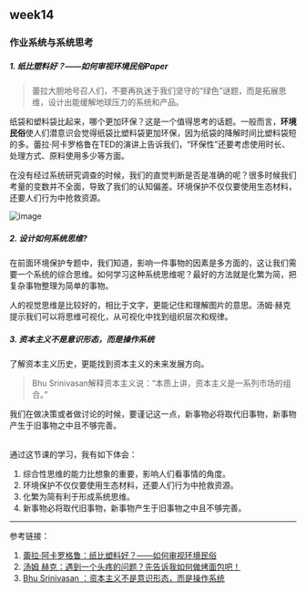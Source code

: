 ## week14

### 作业系统与系统思考

##### 1. 纸比塑料好？——如何审视环境民俗Paper 

> 蕾拉大胆地号召人们，不要再执迷于我们坚守的“绿色”谜题，而是拓展思维，设计出能缓解地球压力的系统和产品。

纸袋和塑料袋比起来，哪个更加环保？这是一个值得思考的话题。一般而言，**环境民俗**使人们潜意识会觉得纸袋比塑料袋更加环保，因为纸袋的降解时间比塑料袋短的多。蕾拉·阿卡罗格鲁在TED的演讲上告诉我们，“环保性”还要考虑使用时长、处理方式、原料使用多少等方面。<br>

在没有经过系统研究调查的时候，我们的直觉判断是否是准确的呢？很多时候我们考量的变数并不全面，导致了我们的认知偏差。环境保护不仅仅要使用生态材料，还要人们行为中抢救资源。<br>

![image](https://leeyukyup.github.io/TED_pages/14.png)

##### 2. 设计如何系统思维?

在前面环境保护专题中，我们知道，影响一件事物的因素是多方面的，这让我们需要一个系统的综合思维。如何学习这种系统思维呢？最好的方法就是化繁为简，把复杂事物整理为简单的事物。<br>

人的视觉思维是比较好的，相比于文字，更能记住和理解图片的意思。汤姆·赫克提示我们可以将思维可视化，从可视化中找到组织层次和规律。<br>

##### 3. 资本主义不是意识形态，而是操作系统

了解资本主义历史，更能找到资本主义的未来发展方向。<br>

> Bhu Srinivasan解释资本主义说：“本质上讲，资本主义是一系列市场的组合。”

我们在做决策或者做讨论的时候，要谨记这一点，新事物必将取代旧事物，新事物产生于旧事物之中且不够完善。<br>

<br>
通过这节课的学习，我有如下体会：

1. 综合性思维的能力比想象的重要，影响人们看事情的角度。
2. 环境保护不仅仅要使用生态材料，还要人们行为中抢救资源。
3. 化繁为简有利于形成系统思维。
4. 新事物必将取代旧事物，新事物产生于旧事物之中且不够完善。


---
参考链接：
1. [蕾拉·阿卡罗格鲁：纸比塑料好？——如何审视环境民俗](https://www.ted.com/talks/leyla_acaroglu_paper_beats_plastic_how_to_rethink_environmental_folklore?&language=zh-cn)
2. [汤姆 赫克：遇到一个头疼的问题？先告诉我如何做烤面包吧！](https://www.ted.com/talks/tom_wujec_got_a_wicked_problem_first_tell_me_how_you_make_toast?&language=zh-cn)
3. [Bhu Srinivasan ：资本主义不是意识形态，而是操作系统](https://www.ted.com/talks/bhu_srinivasan_capitalism_isn_t_an_ideology_it_s_an_operating_system/up-next?&language=zh-cn)